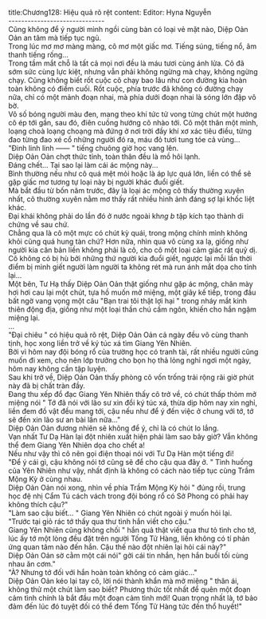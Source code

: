 title:Chương128: Hiệu quả rõ rệt
content:
Editor: Hyna Nguyễn<br>------------------------------<br>Cũng không để ý người mình ngồi cùng bàn có loại vẻ mặt nào, Diệp Oản Oản an tâm mà tiếp tục ngủ.<br>Trong lúc mơ mơ màng màng, cô mơ một giấc mơ. Tiếng súng, tiếng nổ, âm thanh tiếng rống...<br>Trong tầm mắt chỗ là tất cả mọi nơi đều là máu tươi cùng ánh lửa. Cô đã sớm sức cùng lực kiệt, nhưng vẫn phải không ngừng mà chạy, không ngừng chạy. Cũng không biết rốt cuộc cô chạy bao lâu như con đường kia hoàn toàn không có điểm cuối. Rốt cuộc, phía trước đã không có đường chạy nữa, chỉ có một mảnh đoạn nhai, mà phía dưới đoạn nhai là sóng lớn đập vô bờ.<br>Vô số bóng người màu đen, mang theo khí tức tử vong từng chút một hướng cô ép tới gần, sau đó, điên cuồng hướng cô nhào tới. Cô một thân một mình, loạng choà loạng choạng mà đứng ở nơi trời đầy khí xơ xác tiêu điều, từng đao từng đao xé cổ những người đó ra, máu đỏ tươi tung tóe cả vùng...<br>"Đinh linh linh —— " tiếng chuông giờ học vang lên.<br>Diệp Oản Oản chợt thức tỉnh, toàn thân đều là mồ hôi lạnh.<br>Đáng chết... Tại sao lại làm cái ác mộng này...<br>Bình thường nếu như cô quá mệt mỏi hoặc là áp lực quá lớn, liền có thể sẽ gặp giấc mơ tương tự loại này bị người khác đuổi giết.<br>Mà bắt đầu từ bốn năm trước, đây là loại ác mộng cô thấy thường xuyên nhất, cô thường xuyên nằm mơ thấy rất nhiều hình ảnh đáng sợ lại khốc liệt khác.<br>Đại khái không phải do lần đó ở nước ngoài kh*ng b* tập kích tạo thành di chứng về sau chứ.<br>Chẳng qua là cô một mực có chút kỳ quái, trong mộng chính mình không khỏi cũng quá hung tàn chứ? Hơn nữa, nhìn qua vô cùng xa lạ, giống như người kia căn bản liền không phải là cô, cho cô một loại cảm giác rất quỷ dị.<br>Cô không có bị hù bởi những thứ người kia đuổi giết, ngược lại mỗi lần thời điểm bị mình giết người làm người ta không rét mà run ánh mắt dọa cho tỉnh lại...<br>Một bên, Tư Hạ thấy Diệp Oản Oản thật giống như gặp ác mộng, chân mày hơi hơi cau lại một chút, tựa hồ muốn mở miệng, một giây kế tiếp, trong đầu bất ngờ vang vọng một câu "Bạn trai tôi thật lợi hại " trong nháy mắt kinh thiên động địa, giống như một loại thần chú cấm ngôn, khiến cho hắn ngậm miệng lại.<br>...<br>"Đại chiêu " có hiệu quả rõ rệt, Diệp Oản Oản cả ngày đều vô cùng thanh tịnh, học xong liền trở về ký túc xá tìm Giang Yên Nhiên.<br>Bởi vì hôm nay đội bóng rổ của trường học có tranh tài, rất nhiều người cũng muốn đi xem, cho nên lớp trưởng cho bọn họ thả lỏng nghỉ ngơi một ngày, hôm nay không cần tập luyện.<br>Sau khi trở về, Diệp Oản Oản thấy phòng cô vốn trống trải rộng rãi giờ phút này đã bị chất tràn đầy.<br>Đang thu xếp đồ đạc Giang Yên Nhiên thấy cô trở về, có chút thấp thỏm mở miệng nói " Tớ đã nói với lão sư xin đổi ký túc xá, thừa dịp hôm nay xin nghỉ, liền đem đồ vật đều mang tới, cậu nếu như để ý đến việc ở chung với tớ, tớ sẽ đến xin lão sư an bài lần nữa..."<br>Diệp Oản Oản đương nhiên sẽ không để ý, chỉ là có chút lo lắng.<br>Vạn nhất Tư Dạ Hàn lại đột nhiên xuất hiện phải làm sao bây giờ? Vẫn không thể đem Giang Yên Nhiên dọa cho chết a!<br>Nếu như vậy thì cô nên gọi điện thoại nói với Tư Dạ Hàn một tiếng đi!<br>"Để ý cái gì, cậu không nói tớ cũng sẽ để cho cậu qua đây ở. " Tình huống của Yên Nhiên như vậy, nhất định là không có cách nào tiếp tục cùng Trầm Mộng Kỳ ở cùng nhau.<br>Diệp Oản Oản nói xong, nhìn về phía Trầm Mộng Kỳ hỏi " đúng rồi, trung học đệ nhị Cẩm Tú cách vách trong đội bóng rổ có Sở Phong có phải hay không thích cậu?"<br>"Làm sao cậu biết... " Giang Yên Nhiên có chút ngoài ý muốn hỏi lại.<br>"Trước tại giỏ rác tớ thấy qua thư tình hắn viết cho cậu."<br>Giang Yên Nhiên cũng không chối " hắn quả thật viết qua thư tỏ tình cho tớ, lúc ấy tớ một lòng đều đặt trên người Tống Tử Hàng, liền không có tí phản ứng quan tâm nào đến hắn. Cậu thế nào đột nhiên lại hỏi cái này?"<br>Diệp Oản Oản sờ cằm một cái nói" gởi cái tin nhắn, hẹn hắn buổi tối cùng nhau ăn cơm."<br>"À? Nhưng tớ đối với hắn hoàn toàn không có cảm giác..."<br>Diệp Oản Oản kéo lại tay cô, lời nói thành khẩn mà mở miệng " thân ái, không thử một chút làm sao biết? Phương thức tốt nhất để quên một đoạn cảm tình chính là bắt đầu một đoạn cảm tình mới! Quan trọng nhất là, tớ bảo đảm đến lúc đó tuyệt đối có thể đem Tống Tử Hàng tức đến thổ huyết!"